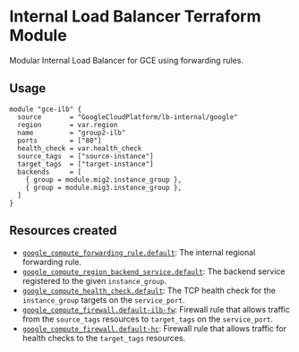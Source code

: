 # Internal Load Balancer Terraform Module

Modular Internal Load Balancer for GCE using forwarding rules.

## Usage

```hcl
module "gce-ilb" {
  source       = "GoogleCloudPlatform/lb-internal/google"
  region       = var.region
  name         = "group2-ilb"
  ports        = ["80"]
  health_check = var.health_check
  source_tags  = ["source-instance"]
  target_tags  = ["target-instance"]
  backends     = [
    { group = module.mig2.instance_group },
    { group = module.mig3.instance_group },
  ]
}
```


## Resources created

- [`google_compute_forwarding_rule.default`](https://www.terraform.io/docs/providers/google/r/compute_forwarding_rule.html): The internal regional forwarding rule.
- [`google_compute_region_backend_service.default`](https://www.terraform.io/docs/providers/google/r/compute_region_backend_service.html): The backend service registered to the given `instance_group`.
- [`google_compute_health_check.default`](https://www.terraform.io/docs/providers/google/r/compute_health_check.html): The TCP health check for the `instance_group` targets on the `service_port`.
- [`google_compute_firewall.default-ilb-fw`](https://www.terraform.io/docs/providers/google/r/compute_firewall.html): Firewall rule that allows traffic from the `source_tags` resources to `target_tags` on the `service_port`.
- [`google_compute_firewall.default-hc`](https://www.terraform.io/docs/providers/google/r/compute_firewall.html): Firewall rule that allows traffic for health checks to the `target_tags` resources.
